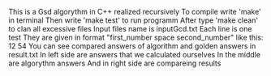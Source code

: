 This is a Gsd algorythm in C++ realized recursively
To compile write 'make' in terminal
Then write 'make test' to run programm
After type 'make clean' to clan all excessive files 
Input files name is inputGcd.txt 
Each line is one test 
They are given in format "first_number space second_number"
like this:
12 54
You can see compared answers of algorithm and golden answers in result.txt
In left side are answers that we calculated ourselves
In the middle are algorythm answers
And in right side are compareing results

